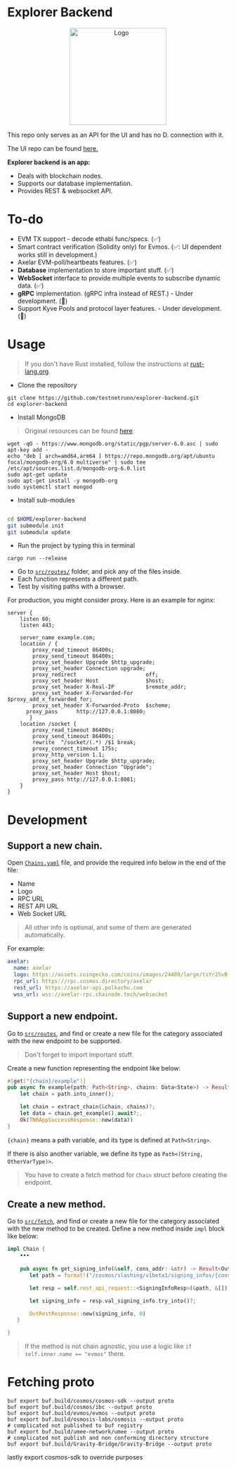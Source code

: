 # Explorer Backend

<p align="center">
  <a href="/"><img src="https://external-content.duckduckgo.com/iu/?u=http%3A%2F%2Fupload.wikimedia.org%2Fwikipedia%2Fcommons%2Fthumb%2Fd%2Fd7%2FDesktop_computer_clipart_-_Yellow_theme.svg%2F640px-Desktop_computer_clipart_-_Yellow_theme.svg.png" alt="Logo" height=220>
  </a>
</p>

This repo only serves as an API for the UI and has no D. connection with it.

The UI repo can be found [here.](https://github.com/testnetrunn/explorer-ui-v2)


**Explorer backend is an app:**
- Deals with blockchain nodes.
- Supports our database implementation.
- Provides REST & websocket API.


# To-do
- EVM TX support - decode ethabi func/specs. (✅)
- Smart contract verification (Solidity only) for Evmos. (✅: UI dependent works still in development.)
- Axelar EVM-poll/heartbeats features. (✅)
- **Database** implementation to store important stuff. (✅)
- **WebSocket** interface to provide multiple events to subscribe dynamic data. (✅)
- **gRPC** implementation. (gRPC infra instead of REST.) - Under development. (🚧)
- Support Kyve Pools and protocol layer features. - Under development. (🚧)



# Usage
> If you don't have Rust installed, follow the instructions at [rust-lang.org](https://www.rust-lang.org/tools/install).

- Clone the repository 
```
git clone https://github.com/testnetrunn/explorer-backend.git
cd explorer-backend
```

- Install MongoDB
> Original resources can be found [here](https://www.mongodb.com/docs/manual/tutorial/install-mongodb-on-ubuntu).

```
wget -qO - https://www.mongodb.org/static/pgp/server-6.0.asc | sudo apt-key add -
echo "deb [ arch=amd64,arm64 ] https://repo.mongodb.org/apt/ubuntu focal/mongodb-org/6.0 multiverse" | sudo tee /etc/apt/sources.list.d/mongodb-org-6.0.list
sudo apt-get update
sudo apt-get install -y mongodb-org
sudo systemctl start mongod
```

- Install sub-modules
```bash

cd $HOME/explorer-backend
git submodule init
git submodule update
```
- Run the project by typing this in terminal
```
cargo run --release
```
- Go to [`src/routes/`](https://github.com/testnetrunn/explorer-backend/tree/main/src/routes) folder, and pick any of the files inside.
- Each function represents a different path.
- Test by visiting paths with a browser.

For production, you might consider proxy. 
Here is an example for nginx:

```
server {
    listen 80;
    listen 443;

    server_name example.com;
    location / {
        proxy_read_timeout 86400s;
        proxy_send_timeout 86400s;
        proxy_set_header Upgrade $http_upgrade;
        proxy_set_header Connection upgrade;
        proxy_redirect                      off;
        proxy_set_header Host               $host;
        proxy_set_header X-Real-IP          $remote_addr;
        proxy_set_header X-Forwarded-For    $proxy_add_x_forwarded_for;
        proxy_set_header X-Forwarded-Proto  $scheme;
      proxy_pass      http://127.0.0.1:8080;
       }
    location /socket {
        proxy_read_timeout 86400s;
        proxy_send_timeout 86400s;
        rewrite  ^/socket/(.*) /$1 break;
        proxy_connect_timeout 175s;
        proxy_http_version 1.1;
        proxy_set_header Upgrade $http_upgrade;
        proxy_set_header Connection "Upgrade";
        proxy_set_header Host $host;
        proxy_pass http://127.0.0.1:8081;
    }
}
```

# Development




## Support a new chain.

Open [`Chains.yaml`](https://github.com/testnetrunn/explorer-backend/blob/main/Chains.yml) file, and provide the required info below in the end of the file:
- Name
- Logo
- RPC URL
- REST API URL
- Web Socket URL
> All other info is optional, and some of them are generated automatically.

For example: 
```yaml
axelar:
  name: axelar
  logo: https://assets.coingecko.com/coins/images/24489/large/tsYr25vB_400x400.jpg
  rpc_url: https://rpc.cosmos.directory/axelar
  rest_url: https://axelar-api.polkachu.com
  wss_url: wss://axelar-rpc.chainode.tech/websocket
```




## Support a new endpoint.

Go to [`src/routes`](https://github.com/testnetrunn/explorer-backend/tree/main/src/routes), and find or create a new file for the category associated with the new endpoint to be supported.

> Don't forget to import important stuff.

Create a new function representing the endpoint like below:
```rs
#[get("{chain}/example")]
pub async fn example(path: Path<String>, chains: Data<State>) -> Result<impl Responder, TNRAppError> {
    let chain = path.into_inner();

    let chain = extract_chain(&chain, chains)?;
    let data = chain.get_example().await?;,
    Ok(TNRAppSuccessResponse::new(data))
}
```
 `{chain}` means a path variable, and its type is defined at `Path<String>`.

 If there is also another variable, we define its type as `Path<(String, OtherVarType)>`.
 
 > You have to create a fetch method for `Chain` struct before creating the endpoint.
 
 ## Create a new method.
 
Go to [`src/fetch`](https://github.com/testnetrunn/explorer-backend/tree/main/src/fetch), and find or create a new file for the category associated with the new method to be created.
 Define a new method inside `impl` block like below:
 ```rs
 impl Chain {
     •••
     
     pub async fn get_signing_info(&self, cons_addr: &str) -> Result<OutRestResponse<InternalSlashingSigningInfoItem>, String> {
        let path = format!("/cosmos/slashing/v1beta1/signing_infos/{cons_addr}");

        let resp = self.rest_api_request::<SigningInfoResp>(&path, &[]).await?;

        let signing_info = resp.val_signing_info.try_into()?;

        OutRestResponse::new(signing_info, 0)
    }
 
 }
 ```
 
 > If the method is not chain agnostic, you use a logic like `if self.inner.name == "evmos"` there.

# Fetching proto
```
buf export buf.build/cosmos/cosmos-sdk --output proto
buf export buf.build/cosmos/ibc --output proto
buf export buf.build/evmos/evmos --output proto
buf export buf.build/osmosis-labs/osmosis --output proto
# complicated not published to buf registry
buf export buf.build/umee-network/umee --output proto
# complicated not publish and non conforming directory structure
buf export buf.build/Gravity-Bridge/Gravity-Bridge --output proto 
```

lastly export cosmos-sdk to override purposes

